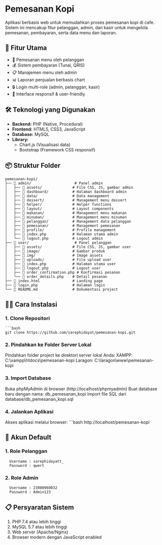 # Pemesanan Kopi

Aplikasi berbasis web untuk memudahkan proses pemesanan kopi di cafe. Sistem ini mencakup fitur pelanggan, admin, dan kasir untuk mengelola pemesanan, pembayaran, serta data menu dan laporan.

## 🚀 Fitur Utama

- 🛒 Pemesanan menu oleh pelanggan
- 💰 Sistem pembayaran (Tunai, QRIS)
- 📋 Manajemen menu oleh admin
- 📊 Laporan penjualan berbasis chart
- 🔒 Login multi-role (admin, pelanggan, kasir)
- 📱 Interface responsif & user-friendly

## 🛠️ Teknologi yang Digunakan

- **Backend:** PHP (Native, Procedural)
- **Frontend:** HTML5, CSS3, JavaScript
- **Database:** MySQL
- **Library:** 
  - Chart.js (Visualisasi data)
  - Bootstrap (Framework CSS responsif)

## 📦 Struktur Folder
    pemesanan-kopi/
    ├── 📁 admin/                    # Panel admin
    │   ├── 📁 assets/              # File CSS, JS, gambar admin
    │   ├── 📁 dashboard/           # Halaman dashboard admin
    │   ├── 📁 data/                # Data management
    │   ├── 📁 dessert/             # Management menu dessert
    │   ├── 📁 helper/              # Helper functions
    │   ├── 📁 layout/              # Layout components
    │   ├── 📁 makanan/             # Management menu makanan
    │   ├── 📁 minuman/             # Management menu minuman
    │   ├── 📁 pelanggan/           # Management data pelanggan
    │   ├── 📁 pemesanan/           # Management pemesanan
    │   ├── 📁 profile/             # Profile management
    │   ├── 📄 index.php            # Halaman utama admin
    │   └── 📄 logout.php           # Logout admin
    ├── 📁 user/                     # Panel pelanggan
    │   ├── 📁 assets/              # File CSS, JS, gambar user
    │   ├── 📁 image/               # Gambar produk
    │   ├── 📁 img/                 # Image assets
    │   ├── 📁 uploads/             # File upload user
    │   ├── 📄 index.php            # Halaman utama user
    │   ├── 📄 logout.php           # Logout user
    │   ├── 📄 order_confirmation.php # Konfirmasi pesanan
    │   └── 📄 order_details.php    # Detail pesanan
    ├── 📄 index.html               # Landing page
    ├── 📄 login.php                # Halaman login
    └── 📄 README.md                # Dokumentasi project

## 🧑‍💻 Cara Instalasi

### 1. Clone Repositori
    ```bash
    git clone https://github.com/sarephidayat/pemesanan-kopi.git

### 2. Pindahkan ke Folder Server Lokal
Pindahkan folder project ke direktori server lokal Anda:
  XAMPP: C:\xampp\htdocs\pemesanan-kopi
  Laragon: C:\laragon\www\pemesanan-kopi

### 3. Import Database

Buka phpMyAdmin di browser (http://localhost/phpmyadmin)
Buat database baru dengan nama: db_pemesanan_kopi
Import file SQL dari database/db_pemesanan_kopi.sql

### 4. Jalankan Aplikasi
Akses aplikasi melalui browser:
    ```bash
    http://localhost/pemesanan-kopi

## 🔑 Akun Default
### 1. Role Pelanggan
      Username : sarephidayatt_
      Password : qwert
### 2. Role Admin
      Username : 23080960032
      Password : Admin123

## 📋 Persyaratan Sistem
1. PHP 7.4 atau lebih tinggi
2. MySQL 5.7 atau lebih tinggi
3. Web server (Apache/Nginx)
4. Browser modern dengan JavaScript enabled
